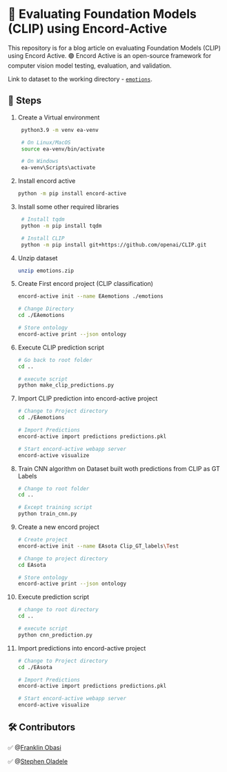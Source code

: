 # 🔎 Evaluating Foundation Models (CLIP) using Encord-Active

This repository is for a blog article on evaluating Foundation Models (CLIP) using Encord Active. 🟣 Encord Active is an open-source framework for computer vision model testing, evaluation, and validation.

Link to dataset to the working directory - [`emotions`](https://www.dropbox.com/sh/rovspvmbtxg2mdx/AAAk9UM8GI57KhRD5ljehGDNa?dl=0).

## 🚀 Steps

1. Create a Virtual environment

   ```bash
    python3.9 -m venv ea-venv

    # On Linux/MacOS
    source ea-venv/bin/activate

    # On Windows
    ea-venv\Scripts\activate
   ```

2. Install encord active

    ```bash
    python -m pip install encord-active
    ```

3. Install some other required libraries

   ```bash
    # Install tqdm
    python -m pip install tqdm

    # Install CLIP
    python -m pip install git+https://github.com/openai/CLIP.git
   ```

4. Unzip dataset

    ```bash
    unzip emotions.zip
    ```

5. Create First encord project (CLIP classification)

    ```bash
    encord-active init --name EAemotions ./emotions

    # Change Directory
    cd ./EAemotions

    # Store ontology
    encord-active print --json ontology
    ```

6. Execute CLIP prediction script

    ```bash
    # Go back to root folder
    cd ..

    # execute script
    python make_clip_predictions.py
    ```

7. Import CLIP prediction into encord-active project

    ```bash
    # Change to Project directory
    cd ./EAemotions

    # Import Predictions
    encord-active import predictions predictions.pkl

    # Start encord-active webapp server
    encord-active visualize
    ```

8. Train CNN algorithm on Dataset built woth predictions from CLIP as GT Labels

   ```bash
   # Change to root folder
   cd ..

   # Except training script
   python train_cnn.py
   ```

9. Create a new encord project

    ```bash
    # Create project
    encord-active init --name EAsota Clip_GT_labels\Test

    # Change to project directory
    cd EAsota

    # Store ontology
    encord-active print --json ontology
    ```

10. Execute prediction script

    ```bash
    # change to root directory
    cd ..

    # execute script
    python cnn_prediction.py
    ```

11. Import predictions into encord-active project

    ```bash
    # Change to Project directory
    cd ./EAsota

    # Import Predictions
    encord-active import predictions predictions.pkl

    # Start encord-active webapp server
    encord-active visualize
    ```

## 🛠️ Contributors

✅ @[Franklin Obasi](https://github.com/franklinobasy)


✅ @[Stephen Oladele](https://github.com/NonMundaneDev/)
